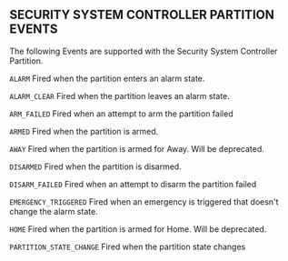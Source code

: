 ## SECURITY SYSTEM CONTROLLER PARTITION EVENTS

The following Events are supported with the Security System Controller Partition. 

`ALARM`	
Fired when the partition enters an alarm state.

`ALARM_CLEAR`
Fired when the partition leaves an alarm state.

`ARM_FAILED`
Fired when an attempt to arm the partition failed

`ARMED`	
Fired when the partition is armed. 

`AWAY`
Fired when the partition is armed for Away. Will be deprecated.

`DISARMED`
Fired when the partition is disarmed.

`DISARM_FAILED`
Fired when an attempt to disarm the partition failed

`EMERGENCY_TRIGGERED`
Fired when an emergency is triggered that doesn't change the alarm state.

`HOME`
Fired when the partition is armed for Home. Will be deprecated.

`PARTITION_STATE_CHANGE`
Fired when the partition state changes
